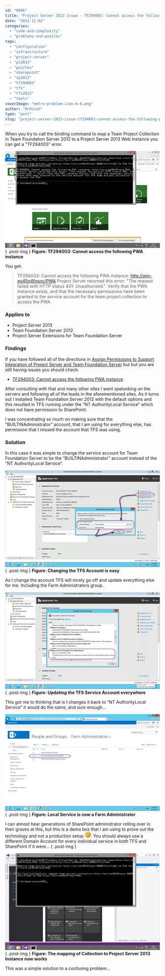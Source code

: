 ```yaml
---
id: "9096"
title: "Project Server 2013 Issue - TF294003: Cannot access the following PWA instance"
date: "2012-11-02"
categories: 
  - "code-and-complexity"
  - "problems-and-puzzles"
tags: 
  - "configuration"
  - "infrastructure"
  - "project-server"
  - "ps2013"
  - "puzzles"
  - "sharepoint"
  - "sp2013"
  - "tf294003"
  - "tfs"
  - "tfs2012"
  - "tools"
coverImage: "metro-problem-icon-6-6.png"
author: "MrHinsh"
type: "post"
slug: "project-server-2013-issue-tf294003-cannot-access-the-following-pwa-instance"
---
```


When you try to call the binding command to map a Team Project Collection in Team Foundation Server 2012 to a Project Server 2013 Web Instance you can get a “TF294003” error.

[![ TF294003: Cannot access the following PWA instance](images/image_thumb21-1-1.png " TF294003: Cannot access the following PWA instance")](http://blog.hinshelwood.com/files/2012/11/image21.png)  
{ .post-img }
**Figure: TF294003: Cannot access the following PWA instance**

You get:

> TF294003: Cannot access the following PWA instance: [http://win-eo45n4fnsoc/PWA](http://win-eo45n4fnsoc/PWA "http://win-eo45n4fnsoc/PWA") Project Server returned this error: "The request failed with HTTP status 401: Unauthorized.". Verify that the PWA instance exists, and that the necessary permissions have been granted to the service account for the team project collection to access the PWA

### Applies to

- Project Server 2013
- Team Foundation Server 2012
- Project Server Extensions for Team Foundation Server

### Findings

If you have followed all of the directions in [Assign Permissions to Support Integration of Project Server and Team Foundation Server](http://msdn.microsoft.com/en-us/library/gg412653.aspx#GrantTFSPermissions) but but you are still having issues you should check:

- [TF294003: Cannot access the following PWA instance](http://social.msdn.microsoft.com/Forums/en-US/tfsprojectsrvint/thread/254feac8-806e-4677-9784-3e5df31f4f44/)

After consulting with that and many other sites I went spelunking on the servers and following all of the leads in the aforementioned sites. As it turns out I installed Team Foundation Server 2012 with the default options and this resulted in TFS running under the “NT AuthorityLocal Service” which does not have permission to SharePoint.

I was concentrating so much on making sure that the “BUILTINAdministrator” account, that I am using for everything else, has permission that I missed the account that TFS was using.

### Solution

In this case it was simple to change the service account for Team Foundation Server to be the “BUILTINAdministrator” account instead of the “NT AuthorityLocal Service”.

[![image](images/image_thumb22-2-2.png "image")](http://blog.hinshelwood.com/files/2012/11/image22.png)  
{ .post-img }
**Figure: Changing the TFS Account is easy**

As I change the account TFS will nicely go off and update everything else for me. Including the Farm Administrators group.

[![image](images/image_thumb23-3-3.png "image")](http://blog.hinshelwood.com/files/2012/11/image23.png)  
{ .post-img }
**Figure: Updating the TFS Service Account everywhere**

This got me to thinking that is I changes it back to “NT AuthorityLocal Service” it would do the same, and sure enough…

[![image](images/image_thumb24-4-4.png "image")](http://blog.hinshelwood.com/files/2012/11/image24.png)  
{ .post-img }
**Figure: Local Service is now a Farm Administrator**

I can almost hear generations of SharePoint administrator rolling over in their graves at this, but this is a demo box that I am using to prove out the technology and not a production setup ![Smile](images/wlEmoticon-smile1-7-7.png). You should always use a different Domain Account for every individual service in both TFS and SharePoint if it were…
{ .post-img }

[![The mapping of Collection to Project Server 2013 Instance now works](images/image_thumb25-5-5.png "The mapping of Collection to Project Server 2013 Instance now works")](http://blog.hinshelwood.com/files/2012/11/image25.png)  
{ .post-img }
**Figure: The mapping of Collection to Project Server 2013 Instance now works**

This was a simple solution to a confusing problem…


